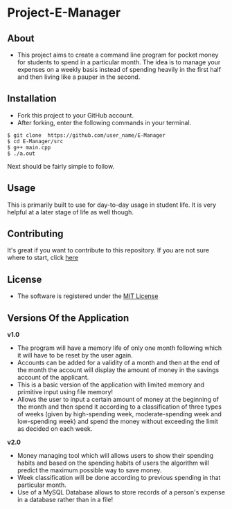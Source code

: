 # Project-E-Manager

## About

- This project aims to create a command line program for pocket money for students to spend in a particular month. The idea is to manage your expenses on a weekly basis instead of spending heavily in the first half and then living like a pauper in the second.

## Installation
- Fork this project to your GitHub account.
- After forking, enter the following commands in your terminal.
```
$ git clone  https://github.com/user_name/E-Manager
$ cd E-Manager/src
$ g++ main.cpp
$ ./a.out
```
Next should be fairly simple to follow.

## Usage
This is primarily built to use for day-to-day usage in student life. It is very helpful at a later stage of life as well though.

## Contributing
It's great if you want to contribute to this repository. If you are not sure where to start, click [here](https://github.com/salman-bhai/E-Manager/blob/master/CONTRIBUTING.md)

## License
- The software is registered under the [MIT License](https://github.com/salman-bhai/E-Manager/blob/master/LICENSE)


## Versions Of the Application

**v1.0** 
- The program will have a memory life of only one month following which it will have to be reset by the user again. 
- Accounts can be added for a validity of a month and then at the end of the month the account will display the amount of money in the savings account of the applicant.
- This is a basic version of the application with limited memory and primitive input using file memory!
- Allows the user to input a certain amount of money at the beginning of the month and then spend it according to a classification of three types of weeks (given by high-spending week, moderate-spending week and low-spending week) and spend the money without exceeding the limit as decided on each week.

**v2.0**
- Money managing tool which will allows users to show their spending habits and based on the spending habits of users the algorithm will predict the maximum possible way to save money.
- Week classification will be done according to previous spending in that particular month. 
- Use of a MySQL Database allows to store records of a person's expense in a database rather than in a file!